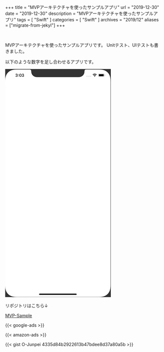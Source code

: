 +++
title =  "MVPアーキテクチャを使ったサンプルアプリ"
url = "2019-12-30"
date = "2019-12-30"
description = "MVPアーキテクチャを使ったサンプルアプリ"
tags = [
    "Swift"
]
categories = [
    "Swift"
]
archives = "2019/12"
aliases = ["migrate-from-jekyl"]
+++

<br>

MVPアーキテクチャを使ったサンプルアプリです。
Unitテスト、UIテストも書きました。

以下のような数字を足し合わせるアプリです。

![MVP](1.gif)

リポジトリはこちら↓

[MVP-Sample](https://github.com/O-Junpei/MVP-Sample)

<!-- Google Ads -->
{{< google-ads >}}

<!-- Amazon Ads -->
{{< amazon-ads >}}

{{< gist O-Junpei 4335d84b2922613b47bdee8d37a80a5b >}}
